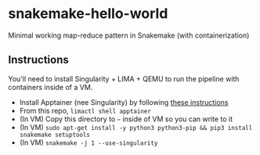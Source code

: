 # snakemake-hello-world

Minimal working map-reduce pattern in Snakemake (with containerization)

## Instructions

You'll need to install Singularity + LIMA + QEMU to run the pipeline with
containers inside of a VM.

- Install Apptainer (nee Singularity) by following [these
  instructions](https://apptainer.org/docs/admin/main/installation.html#installation-on-windows-or-mac)
- From this repo, `limactl shell apptainer`
- (In VM) Copy this directory to `~` inside of VM so you can write to it
- (In VM) `sudo apt-get install -y python3 python3-pip && pip3 install snakemake setuptools`
- (In VM) `snakemake -j 1 --use-singularity`

